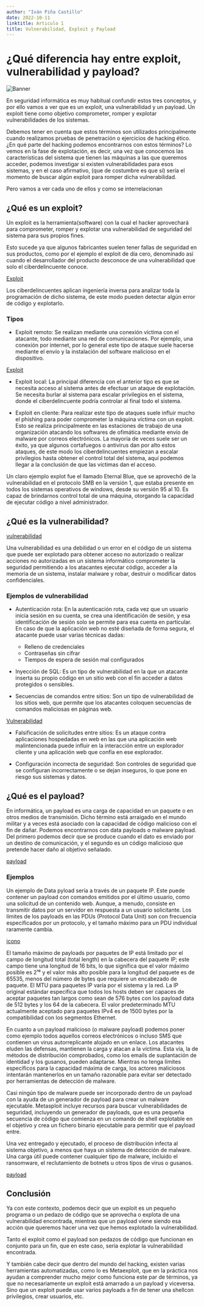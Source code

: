 ```yaml
---
author: "Iván Piña Castillo"
date: 2022-10-11
linktitle: Articulo 1
title: Vulnerabilidad, Exploit y Payload
---
```


#  ¿Qué diferencia hay entre exploit, vulnerabilidad y payload?

![Banner](https://img.freepik.com/vector-premium/banner-tecnologia-digital-seguridad-abstracta_43778-429.jpg?w=900)

En seguridad informática es muy habitual confundir estos tres conceptos, y por ello vamos a ver que es un exploit, una vulnerabilidad y un payload. Un exploit tiene como objetivo comprometer, romper y explotar vulnerabilidades de los sistemas. 

Debemos tener en cuenta que estos términos son utilizados principalmente cuando realizamos pruebas de penetración o ejercicios de hacking ético. 
¿En qué parte del hacking podemos encontrarnos con estos términos?
Lo vemos en la fase de explotación, es decir, una vez que conocemos las características del sistema que tienen las máquinas a las que queremos acceder, podemos investigar si existen vulnerabilidades para esos sistemas, y en el caso afirmativo, (que de costumbre es que sí) sería el momento de buscar algún exploit para romper dicha vulnerabilidad.

Pero vamos a ver cada uno de ellos y como se interrelacionan

## ¿Qué es un exploit?

Un exploit es la herramienta(software) con la cual el hacker aprovechará para comprometer, romper y explotar una vulnerabilidad de seguridad del sistema para sus propios fines.

Esto sucede ya que algunos fabricantes suelen tener fallas de seguridad en sus productos, como por el ejemplo el exploit de día cero, denominado así cuando el desarrollador del producto desconoce de una vulnerabilidad que solo el ciberdelincuente conoce.

[Exploit](https://www.elcursodelhacker.com/wp-content/uploads/2021/06/exploit2022-1.png)

Los ciberdelincuentes aplican ingeniería inversa para analizar toda la programación de dicho sistema, de este modo pueden detectar algún error de código y explotarlo.

### Tipos

- Exploit remoto:
Se realizan mediante una conexión víctima con el atacante, todo mediante una red de comunicaciones.
Por ejemplo, una conexión por internet, por lo general este tipo de ataque suele hacerse mediante el envío y la instalación del software malicioso en el dispositivo.

[Exploit](https://assets.website-files.com/5ff66329429d880392f6cba2/61c43d47dccfe68a303551d4_exploit%20Preview.png)

- Exploit local:
La principal diferencia con el anterior tipo es que se necesita acceso al sistema antes de efectuar un ataque de explotación. Se necesita burlar al sistema para escalar privilegios en el sistema, donde el ciberdelincuente podría controlar al final todo el sistema.

- Exploit en cliente:
Para realizar este tipo de ataques suele influir mucho el phishing para poder comprometer la máquina víctima con un exploit.
Esto se realiza principalmente en las estaciones de trabajo de una organización atacando los softwares de ofimática mediante envío de malware por correos electrónicos.
La mayoría de veces suele ser un éxito, ya que algunos cortafuegos o antivirus dan por alto estos ataques, de este modo los ciberdelincuentes empiezan a escalar privilegios hasta obtener el control total del sistema, aquí podemos llegar a la conclusión de que las víctimas dan el acceso.

Un claro ejemplo explot fue el llamado Eternal Blue, que se aprovechó de la vulnerabilidad en el protocolo SMB en la versión 1, que estaba presente en todos los sistemas operativos de windows, desde su versión 95 al 10. Es capaz de brindarnos control total de una máquina, otorgando la capacidad de ejecutar código a nivel administrador.


## ¿Qué es la vulnerabilidad?

[vulnerabilidad](https://netcloudengineering.com/wp-content/uploads/2017/06/vulnerabilidades-ciberseguridad.jpg)

Una vulnerabilidad  es una debilidad o un error en el código de un sistema que puede ser explotado para obtener acceso no autorizado o realizar acciones no autorizadas en un sistema informático comprometer la seguridad permitiendo a los atacantes ejecutar código, acceder a la memoria de un sistema, instalar malware y robar, destruir o modificar datos confidenciales. 

### Ejemplos de vulnerabilidad

- Autenticación rota:
En la autenticación rota, cada vez que un usuario inicia sesión en su cuenta, se crea una identificación de sesión, y esa identificación de sesión solo se permite para esa cuenta en particular. En caso de que la aplicación web no esté diseñada de forma segura, el atacante puede usar varias técnicas dadas:

   - Relleno de credenciales
   - Contraseñas sin cifrar
   - Tiempos de espera de sesión mal configurados

- Inyección de SQL:
Es un tipo de vulnerabilidad en la que un atacante inserta su propio código en un sitio web con el fin acceder a datos protegidos o sensibles.

- Secuencias de comandos entre sitios:
Son un tipo de vulnerabilidad de los sitios web, que permite que los atacantes coloquen secuencias de comandos maliciosas en páginas web.

[Vulnerabilidad](https://academy.avast.com/hs-fs/hubfs/What_is_scross-site_scripting-1.png?width=600&name=What_is_scross-site_scripting-1.png)

- Falsificación de solicitudes entre sitios:
Es un ataque contra aplicaciones hospedadas en web en las que una aplicación web malintencionada puede influir en la interacción entre un explorador cliente y una aplicación web que confía en ese explorador.

- Configuración incorrecta de seguridad:
Son controles de seguridad que se configuran incorrectamente o se dejan inseguros, lo que pone en riesgo sus sistemas y datos.

## ¿Qué es el payload?

En informática, un payload es una carga de capacidad en un paquete o en otros medios de transmisión. Dicho término está arraigado en el mundo militar y a veces está asociado con la capacidad de código malicioso con el fin de dañar. Podemos encontrarnos con data payloads o malware payload. Del primero podemos decir que se produce cuando el dato es enviado por un destino de comunicación, y el segundo es un código malicioso que pretende hacer daño al objetivo señalado.

[payload](https://esgeeks.com/media/2022/03/Concepto-payload-carga-útil.jpg)

### Ejemplos

Un ejemplo de Data pyload sería a través de un paquete IP. Este puede contener un payload con comandos emitidos por el último usuario, como una solicitud de un contenido web. Aunque, a menudo, consiste en transmitir datos por un servidor en respuesta a un usuario solicitante.  Los límites de los payloads en las PDUs (Protocol Data Unit) son con frecuencia especificados por un protocolo, y el tamaño máximo para un PDU individual raramente cambia.

[icono](https://cdn-icons-png.flaticon.com/512/1995/1995756.png)

El tamaño máximo de payloads por paquetes de IP está limitado por el campo de longitud total (total length) en la cabecera del paquete IP; este campo tiene una longitud de 16 bits, lo que significa que el valor máximo posible es 2¹⁶ y el  valor más alto posible para la longitud del paquete es de 65535, menos del número de bytes que requiere un encabezado de paquete. El MTU para paquetes IP varía por el sistema y la red. La IP original estándar especifica que todos los hosts deben ser capaces de aceptar paquetes tan largos como sean de 576 bytes con los payload data de 512 bytes y los 64 de la cabecera. El valor predeterminado MTU actualmente aceptado para paquetes IPv4 es de 1500 bytes por la compatibilidad con los segmentos Ethernet.

En cuanto a un payload malicioso (o malware payload) podemos poner como ejemplo todos aquellos correos electrónicos o incluso SMS que contienen un virus autorreplicante alojado en un enlace. Los atacantes eluden las defensas, mantienen la carga y atacan a la víctima. Esta vía, la de métodos de distribución comprobados, como los emails de suplantación de identidad y los gusanos, pueden adaptarse. Mientras no tenga límites específicos para la capacidad máxima de carga, los actores maliciosos intentarán mantenerlos en un tamaño razonable para evitar ser detectado por herramientas de detección de malware.

Casi ningún tipo de malware puede ser incorporado dentro de un payload con la ayuda de un generador de payload para crear un malware ejecutable. Metasploit incluye recursos para buscar vulnerabilidades de seguridad, incluyendo un generador de payloads, que es una pequeña secuencia de código que comienza en un comando de shell explotable en el objetivo y crea un fichero binario ejecutable para permitir que el payload entre.

Una vez entregado y ejecutado, el proceso de distribución infecta al sistema objetivo, a menos que haya un sistema de detección de malware. Una carga útil puede contener cualquier tipo de malware, incluido el ransomware, el reclutamiento de botnets u otros tipos de virus o gusanos.

[payload](https://www.techtarget.com/searchsecurity/definition/payload)

## Conclusión

Ya con este contexto, podemos decir que un exploit es un pequeño programa o un pedazo de código que se aprovecha o explota de una vulnerabilidad encontrada, mientras que un payload viene siendo esa acción que queremos hacer una vez que hemos explotado la vulnerabilidad.

Tanto el exploit como el payload son pedazos de código que funcionan en conjunto para un fin, que en este caso, sería explotar la vulnerabilidad encontrada.

Y también cabe decir que dentro del mundo del hacking, existen varias herramientas automatizadas, como lo es Metaexploit, que en la práctica nos ayudan a comprender mucho mejor como funciona este par de términos, ya que no necesariamente un exploit está amarrado a un payload y viceversa. Sino que un exploit puede usar varios payloads a fin de tener una shellcon privilegios, crear usuarios, etc.